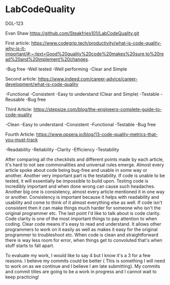 # LabCodeQuality
DGL-123

Evan Shaw
https://github.com/Steakfries101/LabCodeQuality.git


First article:
https://www.codegrip.tech/productivity/what-is-code-quality-why-is-it-important/#:~:text=Good%20quality%20code%20makes%20sure,to%20read%20and%20implement%20changes.

-Bug free
-Well tested
-Well performing
-Clear and Simple

Second article:
https://www.indeed.com/career-advice/career-development/what-is-code-quality

-Functional
-Consistent
-Easy to understand (Clear and Simple)
-Testable
-Reusable
-Bug free

Third Article: https://stepsize.com/blog/the-engineers-complete-guide-to-code-quality

-Clean
-Easy to understand
-Consistent
-Functional
-Testable
-Bug free

Fourth Article: https://www.opsera.io/blog/13-code-quality-metrics-that-you-must-track

-Readability
-Reliability
-Clarity
-Efficiency
-Testability

After comparing all the checklists and different points made by each article, it's hard to not see commonalities and universal rules emerge. Almost every article spoke about code being bug-free and usable in some way or another.
Another very important part is the testability. If code is unable to be tested, it will essentially be impossible to build upon. Testing code is incredibly important and when done wrong can cause such headaches. Another big one is consistency,
almost every article mentioned it in one way or another. Consistency is important because it helps with readability and usability and come to think of it almost everything else as well. If code isn't consistent then it can make things much harder for someone who isn't the original programmer etc. The last point I'd like to talk about is code clarity. Code clarity is one of the most important things to pay attention to when coding. Clear code means it's easy to read and understand. It allows other programmers to work on it easily as well as makes it easy for the original programmer to troubleshoot etc. When code is clean and straightforward there is way less room for error, when things get to convoluted that's when stuff starts to fall apart.


To evaluate my work, I would like to say 4 but I know it's a 3 for a few reasons. I believe my commits could be better ( This is something I will need to work on as we continue and I believe I am late submitting). My commits and commit titles are going to be a work in progress and I cannot wait to keep practicing!





